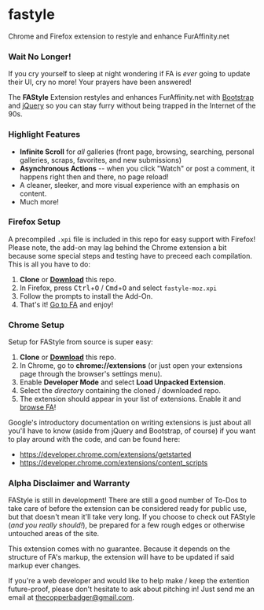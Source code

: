 # fastyle
Chrome and Firefox extension to restyle and enhance FurAffinity.net

### Wait No Longer!
If you cry yourself to sleep at night wondering if FA is *ever*
going to update their UI, cry no more! Your prayers have been
answered!

The **FAStyle** Extension restyles and enhances FurAffinity.net
with [Bootstrap](http://getbootstrap.com/) and [jQuery](http://jquery.com/)
so you can stay furry without being trapped in the Internet of the 90s.

### Highlight Features

* **Infinite Scroll** for *all* galleries (front page, browsing, searching, personal galleries, scraps, favorites, and new submissions)
* **Asynchronous Actions** -- when you click "Watch" or post a comment, it happens right then and there, no page reload!
* A cleaner, sleeker, and more visual experience with an emphasis on content.
* Much more!

### Firefox Setup
A precompiled `.xpi` file is included in this repo for easy support with
Firefox! Please note, the add-on may lag behind the Chrome extension a bit
because some special steps and testing have to preceed each compilation.
This is all you have to do:

1. **Clone** or **[Download](https://github.com/CopperBadger/fastyle/archive/master.zip)** this repo.
2. In Firefox, press <kbd>Ctrl</kbd>+<kbd>O</kbd> / <kbd>Cmd</kbd>+<kbd>O</kbd> and select `fastyle-moz.xpi`
3. Follow the prompts to install the Add-On.
4. That's it! [Go to FA](http://www.furaffinity.net/) and enjoy!

### Chrome Setup
Setup for FAStyle from source is super easy:

1. **Clone** or **[Download](https://github.com/CopperBadger/fastyle/archive/master.zip)** this repo.
2. In Chrome, go to **chrome://extensions** (or just open your extensions page through the browser's settings menu).
3. Enable **Developer Mode** and select **Load Unpacked Extension**.
4. Select the *directory* containing the cloned / downloaded repo.
5. The extension should appear in your list of extensions. Enable it and [browse FA](http://www.furaffinity.net/)!

Google's introductory documentation on writing extensions is just
about all you'll have to know (aside from jQuery and Bootstrap, of
course) if you want to play around with the code, and can be found
here:

* <https://developer.chrome.com/extensions/getstarted>
* <https://developer.chrome.com/extensions/content_scripts>

### Alpha Disclaimer and Warranty
FAStyle is still in development! There are still a good number of
To-Dos to take care of before the extension can be considered ready
for public use, but that doesn't mean it'll take very long. If you
choose to check out FAStyle (*and you really should!*), be prepared
for a few rough edges or otherwise untouched areas of the site.

This extension comes with no guarantee. Because it depends on the
structure of FA's markup, the extension will have to be updated
if said markup ever changes.

If you're a web developer and would like to help make / keep the
extention future-proof, please don't hesitate to ask about pitching
in! Just send me an email at [thecopperbadger@gmail.com](mailto:thecopperbadger@gmail.com).
